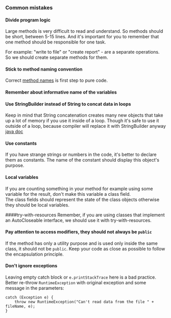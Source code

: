 ### Common mistakes

#### Divide program logic
Large methods is very difficult to read and understand. So methods should be short, between 5-15 lines.
And it's important for you to remember that one method should be responsible for one task.

For example: "write to file" or "create report" - are a separate operations. So we should create separate methods for them.

#### Stick to method naming convention
Correct [method names](https://mate-academy.github.io/style-guides/java/java.html#s5.2.3-method-names) is first step to pure code.

#### Remember about informative name of the variables

#### Use StringBuilder instead of String to concat data in loops
Keep in mind that String concatenation creates many new objects that take up a lot of memory if you use it inside 
of a loop. Though it's safe to use it outside of a loop, because compiler will replace it with StringBuilder anyway  [java doc](https://docs.oracle.com/javase/7/docs/api/java/lang/String.html)

#### Use constants
If you have strange strings or numbers in the code, it's better to declare them as constants.
The name of the constant should display this object's purpose.

#### Local variables
If you are counting something in your method for example using some variable for the result, don't make this variable a class field.  
The class fields should represent the state of the class objects otherwise they should be local variables.

####try-with-resources
Remember, if you are using classes that implement an AutoCloseable interface,
we should use it with try-with-resources.

#### Pay attention to access modifiers, they should not always be `public`
If the method has only a utility purpose and is used only inside the same class, it should not be 
`public`. Keep your code as close as possible to follow the encapsulation principle.

#### Don't ignore exceptions
Leaving empty catch block or `e.printStackTrace` here is a bad practice. 
Better re-throw `RuntimeException` with original exception and some message in the parameters:
```
catch (Exception e) {
    throw new RuntimeException("Can't read data from the file " + fileName, e);
}
```
